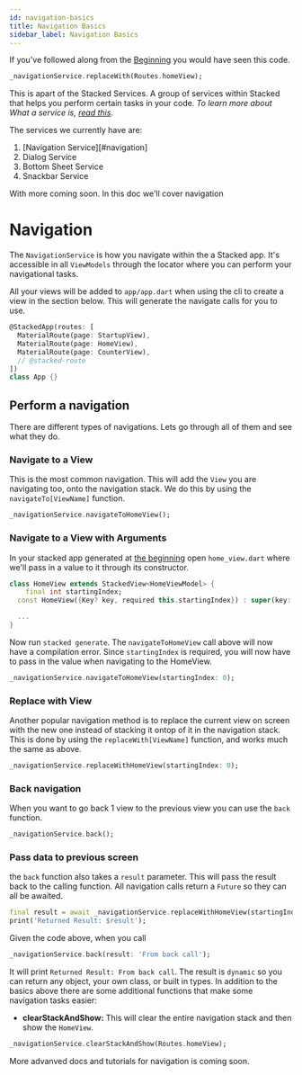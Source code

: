 ```yaml
---
id: navigation-basics
title: Navigation Basics
sidebar_label: Navigation Basics
---
```


If you've followed along from the [Beginning](./00-overview.md) you would have seen this code. 

```dart
_navigationService.replaceWith(Routes.homeView);
```

This is apart of the Stacked Services. A group of services within Stacked that helps you perform certain tasks in your code. _To learn more about What a service is, [read this](../basics-in-depth/services.md)_. 

The services we currently have are:

1. [Navigation Service][#navigation]
2. Dialog Service
3. Bottom Sheet Service
4. Snackbar Service

With more coming soon. In this doc we'll cover navigation

# Navigation

The `NavigationService` is how you navigate within the a Stacked app. It's accessible in all `ViewModels` through the locator where you can perform your navigational tasks. 

All your views will be added to `app/app.dart` when using the cli to create a view in the section below. This will generate the navigate calls for you to use.

```dart lib/app/app.dart
@StackedApp(routes: [
  MaterialRoute(page: StartupView),
  MaterialRoute(page: HomeView),
  MaterialRoute(page: CounterView),
  // @stacked-route
])
class App {}
```

## Perform a navigation

There are different types of navigations. Lets go through all of them and see what they do. 

### Navigate to a View

This is the most common navigation. This will add the `View` you are navigating too, onto the navigation stack. We do this by using the `navigateTo[ViewName]` function.

```dart
_navigationService.navigateToHomeView();
```

### Navigate to a View with Arguments

In your stacked app generated at [the beginning](./00-overview.md) open `home_view.dart` where we'll pass in a value to it through its constructor. 

```dart
class HomeView extends StackedView<HomeViewModel> {
    final int startingIndex;
  const HomeView({Key? key, required this.startingIndex}) : super(key: key);

  ...
}
```

Now run `stacked generate`. The `navigateToHomeView` call above will now have a compilation error. Since `startingIndex` is required, you will now have to pass in the value when navigating to the HomeView.

```dart
_navigationService.navigateToHomeView(startingIndex: 0);
```

### Replace with View

Another popular navigation method is to replace the current view on screen with the new one instead of stacking it ontop of it in the navigation stack. This is done by using the `replaceWith[ViewName]` function, and works much the same as above.

```dart
_navigationService.replaceWithHomeView(startingIndex: 0);
```

### Back navigation

When you want to go back 1 view to the previous view you can use the `back` function. 

```dart
_navigationService.back();
```

### Pass data to previous screen

the `back` function also takes a `result` parameter. This will pass the result back to the calling function. All navigation calls return a `Future` so they can all be awaited. 

```dart
final result = await _navigationService.replaceWithHomeView(startingIndex: 0);
print('Returned Result: $result');
```

Given the code above, when you call

```dart
_navigationService.back(result: 'From back call');
```

It will print `Returned Result: From back call`. The result is `dynamic` so you can return any object, your own class, or built in types. In addition to the basics above there are some additional functions that make some navigation tasks easier:

- **clearStackAndShow:** This will clear the entire navigation stack and then show the `HomeView`.

```dart
_navigationService.clearStackAndShow(Routes.homeView);
```

More advanved docs and tutorials for navigation is coming soon.
